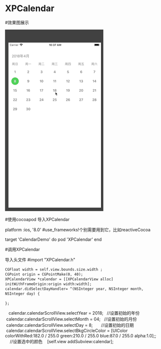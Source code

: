 # XPCalendar

#效果图展示


![image](https://github.com/XiaopengWang90/XPCalendar/blob/master/Calendar.gif)

#使用cocoapod 导入XPCalendar

platform :ios, '8.0'
#use_frameworks!个别需要用到它，比如reactiveCocoa

target 'CalendarDemo' do
    pod 'XPCalendar'
end


#调用XPCalendar

导入头文件 #import "XPCalendar.h"


    CGFloat width = self.view.bounds.size.width ;
    CGPoint origin = CGPointMake(0, 40);
    XPCalendarView *calendar = [[XPCalendarView alloc] initWithFrameOrigin:origin width:width];
    calendar.didSelectDayHandler= ^(NSInteger year, NSInteger month, NSInteger day) {
        
    };
    calendar.calendarScrollView.selectYear = 2018;   //设置初始的年份
    calendar.calendarScrollView.selectMonth = 04;    //设置初始的月份
    calendar.calendarScrollView.selectDay = 8;       //设置初始的日期
    calendar.calendarScrollView.selectBkgCircleColor = [UIColor colorWithRed:182.0 / 255.0 green:210.0 / 255.0 blue:87.0 /         255.0 alpha:1.0];;     //设置选中的颜色
    [self.view addSubview:calendar];
